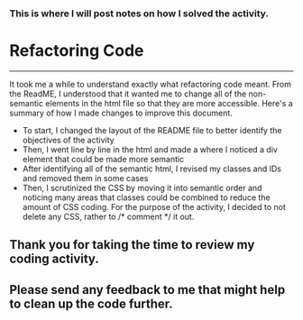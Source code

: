 ### This is where I will post notes on how I solved the activity.

# Refactoring Code

---

It took me a while to understand exactly what refactoring code meant. From the ReadME, I understood that it wanted me to change all of the non-semantic elements in the html file so that they are more accessible. Here's a summary of how I made changes to improve this document.

* To start, I changed the layout of the README file to better identify the objectives of the activity
* Then, I went line by line in the html and made a <!--comment--> where I noticed a div element that could be made more semantic
* After identifying all of the semantic html, I revised my classes and IDs and removed them in some cases
* Then, I scrutinized the CSS by moving it into semantic order and noticing many areas that classes could be combined to reduce the amount of CSS coding. For the purpose of the activity, I decided to not delete any CSS, rather to /* comment */ it out.

## Thank you for taking the time to review my coding activity. 

## Please send any feedback to me that might help to clean up the code further.